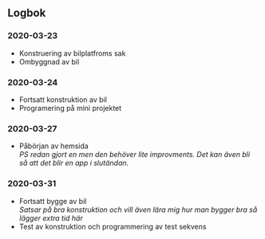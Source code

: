 ## Logbok
### 2020-03-23
* Konstruering av bilplatfroms sak
* Ombyggnad av bil
### 2020-03-24
* Fortsatt konstruktion av bil
* Programering på mini projektet
### 2020-03-27
* Påbörjan av hemsida  
*PS redan gjort en men den behöver lite improvments. Det kan även bli så att det blir en app i slutändan.*
### 2020-03-31
* Fortsatt bygge av bil  
*Satsar på bra konstruktion och vill även lära mig hur man bygger bra så lägger extra tid här*
* Test av konstruktion och programmering av test sekvens
